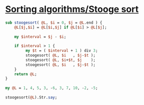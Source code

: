 [1]: https://rosettacode.org/wiki/Sorting_algorithms/Stooge_sort

# [Sorting algorithms/Stooge sort][1]

```perl
sub stoogesort( @L, $i = 0, $j = @L.end ) {
    @L[$j,$i] = @L[$i,$j] if @L[$i] > @L[$j];
 
    my $interval = $j - $i;
 
    if $interval > 1 {
         my $t = ( $interval + 1 ) div 3;
         stoogesort( @L, $i   , $j-$t );
         stoogesort( @L, $i+$t, $j    );
         stoogesort( @L, $i   , $j-$t );
    }
    return @L;
}
 
my @L = 1, 4, 5, 3, -6, 3, 7, 10, -2, -5;
 
stoogesort(@L).Str.say;
 
```